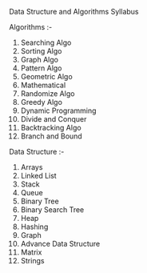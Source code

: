 Data Structure and Algorithms Syllabus

Algorithms :-

1) Searching Algo
2) Sorting Algo
3) Graph Algo
4) Pattern Algo
5) Geometric Algo
6) Mathematical
7) Randomize Algo
8) Greedy Algo
9) Dynamic Programming
10) Divide and Conquer 
11) Backtracking Algo
12) Branch and Bound

Data Structure :-

1) Arrays
2) Linked List
3) Stack
4) Queue
5) Binary Tree
6) Binary Search Tree
7) Heap
8) Hashing
9) Graph
10) Advance Data Structure
11) Matrix
12) Strings



